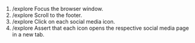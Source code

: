 1. /explore Focus the browser window.
2. /explore Scroll to the footer.
3. /explore Click on each social media icon.
4. /explore Assert that each icon opens the respective social media page in a new tab.